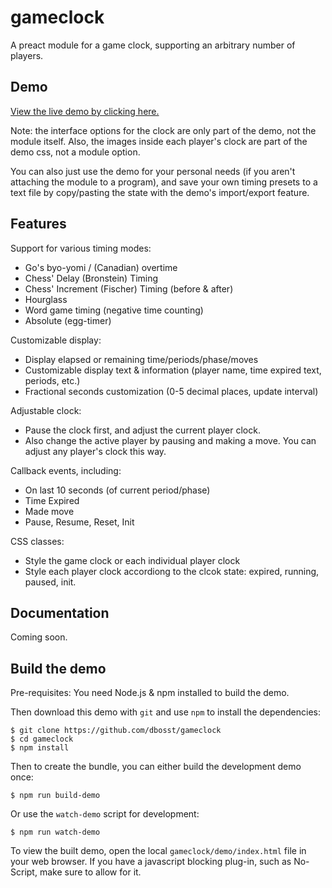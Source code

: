 # gameclock

A preact module for a game clock, supporting an arbitrary number of players.

## Demo

[View the live demo by clicking here.](https://dbosst.github.io/gameclock-demo/demo/index.html)

Note: the interface options for the clock are only part of the demo, not the module itself. Also, the images inside each player's clock are part of the demo css, not a module option.

You can also just use the demo for your personal needs (if you aren't attaching the module to a program), and save your own timing presets to a text file by copy/pasting the state with the demo's import/export feature.

## Features

Support for various timing modes:
* Go's byo-yomi / (Canadian) overtime
* Chess' Delay (Bronstein) Timing
* Chess' Increment (Fischer) Timing (before & after)
* Hourglass
* Word game timing (negative time counting)
* Absolute (egg-timer)

Customizable display:
* Display elapsed or remaining time/periods/phase/moves
* Customizable display text & information (player name, time expired text, periods, etc.)
* Fractional seconds customization (0-5 decimal places, update interval)

Adjustable clock:
* Pause the clock first, and adjust the current player clock.
* Also change the active player by pausing and making a move. You can adjust any player's clock this way.

Callback events, including:
* On last 10 seconds (of current period/phase)
* Time Expired
* Made move
* Pause, Resume, Reset, Init

CSS classes:
* Style the game clock or each individual player clock
* Style each player clock accordiong to the clcok state: expired, running, paused, init.

## Documentation
Coming soon.

## Build the demo
Pre-requisites: You need Node.js & npm installed to build the demo.

Then download this demo with `git` and use `npm` to install the dependencies:

~~~
$ git clone https://github.com/dbosst/gameclock
$ cd gameclock
$ npm install
~~~

Then to create the bundle, you can either build the development demo once:

~~~
$ npm run build-demo
~~~

Or use the `watch-demo` script for development:

~~~
$ npm run watch-demo
~~~

To view the built demo, open the local `gameclock/demo/index.html` file in your web browser.  If you have a javascript blocking plug-in, such as No-Script, make sure to allow for it.
